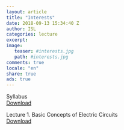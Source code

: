 ```yaml
---
layout: article
title: "Interests"
date: 2018-09-13 15:34:40 Z
author: ISL
categories: lecture
excerpt: 
image:
   teaser: #interests.jpg
   path: #interests.jpg
comments: true
locale: "en"
share: true
ads: true
--- 
```


Syllabus  
[Download](../../attachments/Syllabus.pdf)

Lecture 1. Basic Concepts of Electric Circuits  
[Download](../../attachments/Lecture01.pdf)